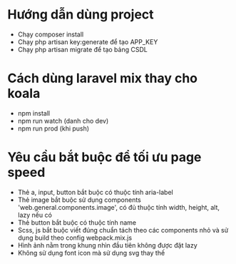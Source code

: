 # Hướng dẫn dùng project
* Chạy composer install
* Chạy php artisan key:generate để tạo APP_KEY
* Chạy php artisan migrate để tạo bảng CSDL


# Cách dùng laravel mix thay cho koala
* npm install
* npm run watch (danh cho dev)
* npm run prod (khi push)

# Yêu cầu bắt buộc để tối ưu page speed
* Thẻ a, input, button bắt buộc có thuộc tính aria-label
* Thẻ image bắt buộc sử dụng components 'web.general.components.image', có đủ thuộc tính width, height, alt, lazy nếu có
* Thẻ button bắt buộc có thuộc tính name
* Scss, js bắt buộc viết đúng chuẩn tách theo các components nhỏ và sử dụng build theo config webpack.mix.js
* Hình ảnh nằm trong khung nhìn đầu tiên không được đặt lazy
* Không sử dụng font icon mà sử dụng svg thay thế
